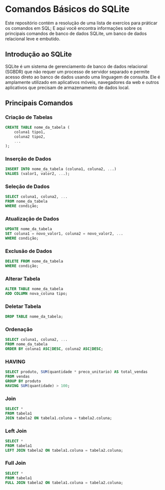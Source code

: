 # Comandos Básicos do SQLite

Este repositório contém a resolução de uma lista de exercíos para práticar os comandos em SQL;
E aqui você encontra informações sobre os principais comandos de banco de dados SQLite, um banco de dados relacional leve e embutido.

## Introdução ao SQLite

SQLite é um sistema de gerenciamento de banco de dados relacional (SGBDR) que não requer um processo de servidor separado e permite acesso direto ao banco de dados usando uma linguagem de consulta. Ele é amplamente utilizado em aplicativos móveis, navegadores da web e outros aplicativos que precisam de armazenamento de dados local.

## Principais Comandos

### Criação de Tabelas

```sql
CREATE TABLE nome_da_tabela (
    coluna1 tipo1,
    coluna2 tipo2,
    ...
);
```
### Inserção de Dados
```sql
INSERT INTO nome_da_tabela (coluna1, coluna2, ...)
VALUES (valor1, valor2, ...);
```

### Seleção de Dados
```sql
SELECT coluna1, coluna2, ...
FROM nome_da_tabela
WHERE condição;
```

### Atualização de Dados
```sql
UPDATE nome_da_tabela
SET coluna1 = novo_valor1, coluna2 = novo_valor2, ...
WHERE condição;
```

### Exclusão de Dados
```sql
DELETE FROM nome_da_tabela
WHERE condição;
```

### Alterar Tabela
```sql
ALTER TABLE nome_da_tabela
ADD COLUMN nova_coluna tipo;
```

### Deletar Tabela
```sql
DROP TABLE nome_da_tabela;
```

### Ordenação
```sql
SELECT coluna1, coluna2, ...
FROM nome_da_tabela
ORDER BY coluna1 ASC|DESC, coluna2 ASC|DESC;
```

### HAVING
```sql
SELECT produto, SUM(quantidade * preco_unitario) AS total_vendas
FROM vendas
GROUP BY produto
HAVING SUM(quantidade) > 100;
```

### Join
```sql
SELECT *
FROM tabela1
JOIN tabela2 ON tabela1.coluna = tabela2.coluna;
```

### Left Join
```sql
SELECT *
FROM tabela1
LEFT JOIN tabela2 ON tabela1.coluna = tabela2.coluna;
```

### Full Join
```sql
SELECT *
FROM tabela1
FULL JOIN tabela2 ON tabela1.coluna = tabela2.coluna;
```


